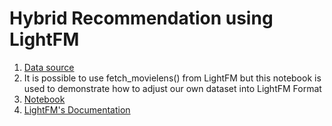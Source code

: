 # Hybrid Recommendation using LightFM
1. [Data source](https://grouplens.org/datasets/movielens/100k/)
2. It is possible to use fetch_movielens() from LightFM but this notebook is used to demonstrate how to adjust our own dataset into LightFM Format
3. [Notebook](https://github.com/dsprabowo/lightfm/blob/main/light_fm_pandas.ipynb)
4. [LightFM's Documentation](https://making.lyst.com/lightfm/docs/home.html)